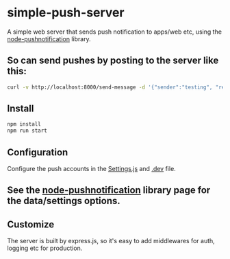 # simple-push-server
A simple web server that sends push notification to apps/web etc, using the [node-pushnotification](https://github.com/appfeel/node-pushnotifications) library.


## So can send pushes by posting to the server like this:
```bash
curl -v http://localhost:8000/send-message -d '{"sender":"testing", "registrationIds":["b2d0e95bfce054a3d220da12280cfdbb15274a1a9e5a02e5618c72b6ee32d0e2b"], "data":{"topic":"com.whatever.test","custom":{"mydata":"12341234","anotherdata":"abcd"},"aps":{"alert":"hello"}}}' -H "Content-Type: application/json"
```
## Install
```bash
npm install
npm run start
```

## Configuration
Configure the push accounts in the [Settings.js](https://github.com/xuan9/nodepushserver/blob/main/Settings.js) and [.dev](https://github.com/xuan9/nodepushserver/blob/main/.env) file.

## See the [node-pushnotification](https://github.com/appfeel/node-pushnotifications) library page for the data/settings options.


## Customize
The server is built by express.js, so it's easy to add middlewares for auth, logging etc for production.
